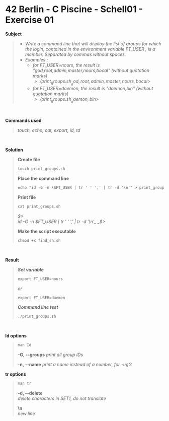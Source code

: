 # 42 Berlin - C Piscine - Schell01 - Exercise 01

**Subject**
> * _Write a command line that will display the list of groups for which the login, contained in the environment variable FT_USER , is a member. Separated by commas without spaces._    
> * _Examples :_    
>    * _for FT_USER=nours, the result is "god,root,admin,master,nours,bocal" (without quotation marks)_    
>_$>./print_groups.sh_    
>_god,root,admin,master,nours,bocal$>_    
>    * _for FT_USER=daemon, the result is "daemon,bin" (without quotation marks)_    
>_$>./print_groups.sh_
>_daemon,bin$>_

<br>

**Commands used**   
>
>_touch, echo, cat, export, id, td_   

<br>

**Solution**    
>
>**Create file**
>```diff 
>touch print_groups.sh
>```
>
>**Place the command line**        
>```diff
>echo "id -G -n \$FT_USER | tr ' ' ',' | tr -d '\n'" > print_groups.sh
>```
>
>**Print file**
>
>```diff
>cat print_groups.sh   
>```
>_$>_    
>_id -G -n $FT_USER | tr ' ' ',' | tr -d '\n'_   
>_$>_
>
>**Make the script executable**   
>```diff
>chmod +x find_sh.sh
>```

<br>

**Result**   
>_**Set variable**_   
>```diff
>export FT_USER=nours
>```
>_or_    
>```diff
>export FT_USER=daemon
>```
>
>_**Command line test**_ 
>```diff
>./print_groups.sh
>```

<br>

**Id options**  
>```diff
>man Id
>```
>**-G, --groups**
>_print all group IDs_
>
>**-n, --name**
_print a name instead of a number, for -ugG_

**tr options**  
>```diff
>man tr
>```
>**-d, --delete**    
>_delete characters in SET1, do not translate_
>
>**\n**    
>_new line_

